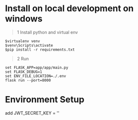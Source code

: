 # Install on local development on windows
> 1 Install python and virtual env
```
$virtualenv venv
$venv\Scripts\activate
$pip install -r requirements.txt
```
> 2 Run
```
set FLASK_APP=app/app/main.py
set FLASK_DEBUG=1
set ENV_FILE_LOCATION=./.env
flask run --port=8000
```

# Environment Setup
add JWT_SECRET_KEY = ''
